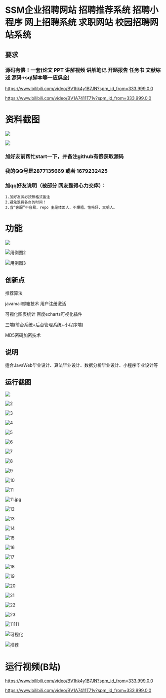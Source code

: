 # SSM企业招聘网站 招聘推荐系统 招聘小程序 网上招聘系统 求职网站 校园招聘网站系统 

## 要求
### 源码有偿！一套(论文 PPT 讲解视频 讲解笔记 开题报告 任务书 文献综述 源码+sql脚本等一应俱全)

https://www.bilibili.com/video/BV1hk4y1B7JN?spm_id_from=333.999.0.0

https://www.bilibili.com/video/BV1A7411T71v?spm_id_from=333.999.0.0

# 资料截图

![](666.png)

![](777.png)

### 加好友前帮忙start一下，并备注github有偿获取源码
### 我的QQ号是2877135669 或者 1679232425
### 加qq好友说明（被部分 网友整得心力交瘁）：
    1.加好友务必按照格式备注
    2.避免浪费各自的时间！
    3.当“客服”不容易，repo 主是体面人，不爆粗，性格好，文明人。



# 功能

![](用例图.jpg)

![用例图2](用例图2.jpg)

![用例图3](用例图3.jpg)

## 创新点

推荐算法

javamail邮箱技术 用户注册激活

可视化图表统计 百度echarts可视化插件

三端(前台系统+后台管理系统+小程序端)

MD5密码加密技术



## 说明

适合JavaWeb毕业设计、算法毕业设计、数据分析毕业设计、小程序毕业设计等



## 运行截图

![](1.jpg)

![2](2.jpg)

![3](3.jpg)

![4](4.jpg)

![5](5.jpg)

![6](6.jpg)

![7](7.jpg)

![8](8.jpg)

![9](9.jpg)

![10](10.jpg)

![11](11.jpg)

![11.jpg](11.jpg.png)

![12](12.jpg)

![13](13.jpg)

![14](14.jpg)

![15](15.jpg)

![16](16.jpg)

![17](17.jpg)

![18](18.jpg)

![19](19.jpg)

![20](20.jpg)

![21](21.jpg)

![22](22.jpg)

![23](23.jpg)

![11111](11111.jpg)

![可视化](可视化.jpg)

![推荐](推荐.png)







# 运行视频(B站)

https://www.bilibili.com/video/BV1hk4y1B7JN?spm_id_from=333.999.0.0

https://www.bilibili.com/video/BV1A7411T71v?spm_id_from=333.999.0.0





